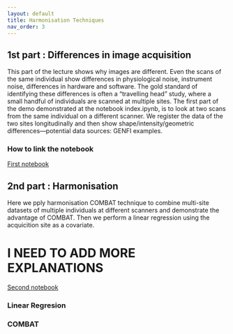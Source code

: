 ```yaml
---
layout: default
title: Harmonisation Techniques 
nav_order: 3
---
```

## 1st part : Differences in image acquisition
This part of the lecture shows why images are different. Even the scans of the same individual show differences in physiological noise, instrument noise, differences in hardware and software. The gold standard of identifying these differences is often a “travelling head” study, where a small handful of individuals are scanned at multiple sites. The first part of the demo demonstrated at the notebook index.ipynb, is to look at two scans from the same individual on a different scanner. We register the data of the two sites longitudinally  and then show shape/intensity/geometric differences—potential data sources: GENFI examples. 

### How to link the notebook
[First notebook](https://mybinder.org/v2/gh/HealthBioscienceIDEAS/demon-imaging-harmonisation/HEAD?urlpath=lab/index.ipynb)

## 2nd part : Harmonisation 
Here we pply harmonisation COMBAT technique to combine multi-site datasets of multiple individuals at different scanners and demonstrate the advantage of COMBAT.
Then we perform a linear regression using the acquicition site as a covariate.

# I NEED TO ADD MORE EXPLANATIONS 

[Second notebook](https://mybinder.org/v2/gh/HealthBioscienceIDEAS/demon-imaging-harmonisation/HEAD?urlpath=lab/index.ipynb)

### Linear Regresion 
### COMBAT










